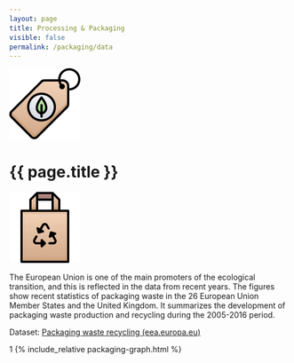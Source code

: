 ```yaml
---
layout: page
title: Processing & Packaging
visible: false
permalink: /packaging/data
---
```


<div>
	<div class="centered-title" onclick="location.href='/packaging'" style="cursor: pointer;">
		<img src="/assets/icons/DrawKit-Ecology/Color/Eco Tag.svg">
		<h1>{{ page.title }}</h1>
		<img src="/assets/icons/DrawKit-Ecology/Color/Paper bag.svg">
	</div>
	<div class="flex-container">
		<p>
			The European Union is one of the main promoters of the ecological transition, and this is reflected in
			the data from recent years. The figures show recent statistics of <span class="highlighted">packaging waste
				in the 26 European Union Member States and the United Kingdom</span>. It summarizes the development of
			packaging waste production and recycling during the 2005-2016 period.
		</p>
		<p>
			<span>Dataset:
				<a href="https://www.eea.europa.eu/data-and-maps/daviz/sds/packaging-waste-recycling-2/@@view">Packaging
					waste recycling (eea.europa.eu)</a>
			</span>
		</p>
	</div>
	<div style="max-width: 57rem; margin: auto">1
		{% include_relative packaging-graph.html %}
	</div>

</div>